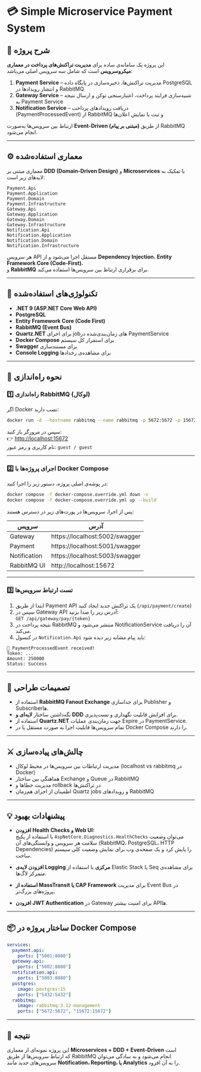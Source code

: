 # 💳 Simple Microservice Payment System

## 🧩 شرح پروژه

این پروژه یک سامانه‌ی ساده برای **مدیریت تراکنش‌های پرداخت در معماری میکروسرویس** است که شامل سه سرویس اصلی می‌باشد:

1. **Payment Service** – مدیریت تراکنش‌ها، ذخیره‌سازی در پایگاه داده PostgreSQL و انتشار رویدادها در RabbitMQ  
2. **Gateway Service** – شبیه‌سازی فرایند پرداخت، اعتبارسنجی توکن و ارسال نتیجه به Payment Service  
3. **Notification Service** – دریافت رویدادهای پرداخت (PaymentProcessedEvent) از RabbitMQ و ثبت یا نمایش اعلان‌ها

ارتباط بین سرویس‌ها به‌صورت **Event-Driven (مبتنی بر پیام)** از طریق RabbitMQ انجام می‌شود.

---

## ⚙️ معماری استفاده‌شده

معماری مبتنی بر **DDD (Domain-Driven Design)** و **Microservices** با تفکیک به لایه‌های زیر است:

```
Payment.Api
Payment.Application
Payment.Domain
Payment.Infrastructure
Gateway.Api
Gateway.Application
Gateway.Domain
Gateway.Infrastructure
Notification.Api
Notification.Application
Notification.Domain
Notification.Infrastructure
```

هر سرویس API مستقل اجرا می‌شود و از **Dependency Injection**، **Entity Framework Core (Code-First)**،  
و **RabbitMQ** برای برقراری ارتباط بین سرویس‌ها استفاده می‌کند.

---

## 🧰 تکنولوژی‌های استفاده‌شده

- **.NET 9 (ASP.NET Core Web API)**
- **PostgreSQL**
- **Entity Framework Core (Code First)**
- **RabbitMQ (Event Bus)**
- **Quartz.NET** برای اجرای jobهای زمان‌بندی‌شده در PaymentService  
- **Docker Compose** برای استقرار کل سیستم
- **Swagger** برای مستندسازی
- **Console Logging** برای مشاهده‌ی رخدادها

---

## 🚀 نحوه راه‌اندازی

### 1️⃣ راه‌اندازی RabbitMQ (لوکال)
اگر Docker نصب دارید:
```bash
docker run -d --hostname rabbitmq --name rabbitmq -p 5672:5672 -p 15672:15672 rabbitmq:3.12-management
```
سپس در مرورگر باز کنید:  
👉 [http://localhost:15672](http://localhost:15672)  
نام کاربری و رمز عبور: `guest / guest`

---

### 2️⃣ اجرای پروژه‌ها با Docker Compose

در پوشه‌ی اصلی پروژه، دستور زیر را اجرا کنید:

```bash
docker compose -f docker-compose.override.yml down -v
docker compose -f docker-compose.override.yml up --build
```

پس از اجرا، سرویس‌ها در پورت‌های زیر در دسترس هستند:

| سرویس | آدرس |
|--------|--------|
| Gateway | https://localhost:5002/swagger |
| Payment | https://localhost:5001/swagger |
| Notification | https://localhost:5003/swagger |
| RabbitMQ UI | http://localhost:15672 |

---

### 3️⃣ تست ارتباط سرویس‌ها

1. ابتدا از طریق Payment API یک تراکنش جدید ایجاد کنید (`/api/payment/create`)  
2. سپس در Gateway API آدرس زیر را صدا بزنید:  
   `GET /api/gateway/pay/{token}`  
3. نتیجه پرداخت در RabbitMQ منتشر می‌شود و NotificationService آن را دریافت می‌کند.  
4. در کنسول `Notification.Api` باید پیام مشابه زیر دیده شود:

```
📩 PaymentProcessedEvent received!
Token: ...
Amount: 250000
Status: Success
```

---

## 🧠 تصمیمات طراحی

- استفاده از **RabbitMQ Fanout Exchange** برای جداسازی Publisher و Subscriberها.  
- نگه‌داشتن ساختار **لایه‌ای و DDD** برای افزایش قابلیت نگهداری و تست‌پذیری.  
- استفاده از **Quartz.NET** جهت زمان‌بندی عملیات Expire در PaymentService.  
- تمام سرویس‌ها قابلیت اجرا به صورت مستقل یا در Docker Compose را دارند.  

---

## ⚔️ چالش‌های پیاده‌سازی

- مدیریت ارتباطات بین سرویس‌ها در محیط لوکال (localhost vs rabbitmq در Docker)
- هماهنگی بین ساختار Exchange و Queue در RabbitMQ
- مدیریت خطاها و rollback در تراکنش‌ها
- اطمینان از اجرای هم‌زمان Quartz jobs و رویدادهای RabbitMQ

---

## 💡 پیشنهادات بهبود

- **افزودن Health Checks و Web UI:**  
  با استفاده از پکیج `AspNetCore.Diagnostics.HealthChecks` می‌توان وضعیت سلامت هر سرویس و وابستگی‌های آن (RabbitMQ، PostgreSQL، HTTP Dependencies) را پایش کرد و یک صفحه‌ی وب برای نمایش وضعیت کلی سیستم ساخت.

- **افزودن لایه‌ی Logging مرکزی** با استفاده از Elastic Stack یا Seq برای مشاهده‌ی متمرکز لاگ‌ها.

- **استفاده از MassTransit یا CAP Framework** برای مدیریت Event Bus در پروژه‌های بزرگ‌تر.

- **افزودن JWT Authentication** در Gateway برای امنیت بیشتر APIها.

---

## 📦 ساختار پروژه در Docker Compose

```yaml
services:
  payment.api:
    ports: ["5001:8080"]
  gateway.api:
    ports: ["5002:8080"]
  notification.api:
    ports: ["5003:8080"]
  postgres:
    image: postgres:15
    ports: ["5432:5432"]
  rabbitmq:
    image: rabbitmq:3.12-management
    ports: ["5672:5672", "15672:15672"]
```

---

## 🏁 نتیجه

این پروژه نمونه‌ای از معماری **Microservices + DDD + Event-Driven** است  
که ارتباط سرویس‌ها از طریق RabbitMQ انجام می‌شود و به سادگی می‌توان سرویس‌های جدید مانند **Notification، Reporting، یا Analytics** را به آن افزود.
